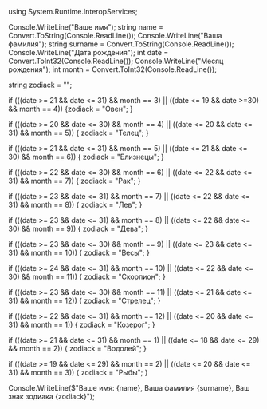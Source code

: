 using System.Runtime.InteropServices;

Console.WriteLine("Ваше имя");
string name = Convert.ToString(Console.ReadLine());
Console.WriteLine("Ваша фамилия");
string surname  = Convert.ToString(Console.ReadLine());
Console.WriteLine("Дата рождения");
int date = Convert.ToInt32(Console.ReadLine());
Console.WriteLine("Месяц рождения");
int month = Convert.ToInt32(Console.ReadLine());

string zodiack = "";

if (((date >= 21 && date <= 31) && month == 3) || ((date <= 19 && date >=30) && month == 4))
{zodiack = "Овен"; }

if (((date >= 20 && date <= 30) && month == 4) || ((date <= 20 && date <= 31) && month == 5))
{ zodiack = "Телец"; }

if (((date >= 21 && date <= 31) && month == 5) || ((date <= 21 && date <= 30) && month == 6))
{ zodiack = "Близнецы"; }

if (((date >= 22 && date <= 30) && month == 6) || ((date <= 22 && date <= 31) && month == 7))
{ zodiack = "Рак"; }

if (((date >= 23 && date <= 31) && month == 7) || ((date <= 22 && date <= 31) && month == 8))
{ zodiack = "Лев"; }

if (((date >= 23 && date <= 31) && month == 8) || ((date <= 22 && date <= 30) && month == 9))
{ zodiack = "Дева"; }

if (((date >= 23 && date <= 30) && month == 9) || ((date <= 23 && date <= 31) && month == 10))
{ zodiack = "Весы"; }

if (((date >= 24 && date <= 31) && month == 10) || ((date <= 22 && date <= 30) && month == 11))
{ zodiack = "Скорпион"; }

if (((date >= 23 && date <= 30) && month == 11) || ((date <= 21 && date <= 31) && month == 12))
{ zodiack = "Стрелец"; }

if (((date >= 22 && date <= 31) && month == 12) || ((date <= 20 && date <= 31) && month == 1))
{ zodiack = "Козерог"; }

if (((date >= 21 && date <= 31) && month == 1) || ((date <= 18  && date <= 29) && month == 2))
{ zodiack = "Водолей"; }

if (((date >= 19 && date <= 29) && month == 2) || ((date <= 20 && date <= 31) && month == 3))
{ zodiack = "Рыбы"; }

Console.WriteLine($"Ваше имя: {name}, Ваша фамилия {surname}, Ваш знак зодиака {zodiack}");

